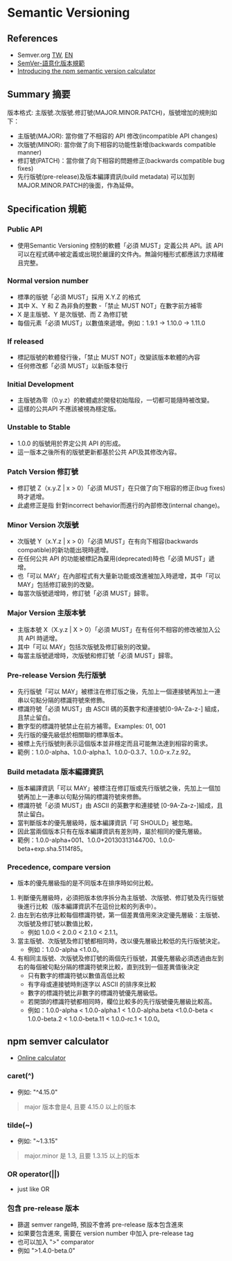 # Semantic Versioning  

## References

- Semver.org [TW](https://semver.org/lang/zh-TW/), [EN](https://semver.org/)
- [SemVer-語意化版本規範](https://www.eebreakdown.com/2016/09/semver.html)
- [Introducing the npm semantic version calculator](https://blog.npmjs.org/post/115305091285/introducing-the-npm-semantic-version-calculator)

## Summary 摘要
版本格式: 主版號.次版號.修訂號(MAJOR.MINOR.PATCH)，版號增加的規則如下：

- 主版號(MAJOR): 當你做了不相容的 API 修改(incompatible API changes)
- 次版號(MINOR): 當你做了向下相容的功能性新增(backwards compatible manner)
- 修訂號(PATCH)：當你做了向下相容的問題修正(backwards compatible bug fixes)
- 先行版號(pre-release)及版本編譯資訊(build metadata) 可以加到MAJOR.MINOR.PATCH的後面，作為延伸。

## Specification 規範

### Public API

- 使用Semantic Versioning 控制的軟體「必須 MUST」定義公共 API。該 API 可以在程式碼中被定義或出現於嚴謹的文件內。無論何種形式都應該力求精確且完整。

### Normal version number

- 標準的版號「必須 MUST」採用 X.Y.Z 的格式
- 其中 X、Y 和 Z 為非負的整數
-「禁止 MUST NOT」在數字前方補零
- X 是主版號、Y 是次版號、而 Z 為修訂號
- 每個元素「必須 MUST」以數值來遞增。例如：1.9.1 -> 1.10.0 -> 1.11.0

### If released

- 標記版號的軟體發行後，「禁止 MUST NOT」改變該版本軟體的內容
- 任何修改都「必須 MUST」以新版本發行

### Initial Development

- 主版號為零（0.y.z）的軟體處於開發初始階段，一切都可能隨時被改變。
- 這樣的公共API 不應該被視為穩定版。

### Unstable to Stable

- 1.0.0 的版號用於界定公共 API 的形成。
- 這一版本之後所有的版號更新都基於公共 API及其修改內容。

### Patch Version 修訂號 

- 修訂號 Z（x.y.Z | x > 0）「必須 MUST」在只做了向下相容的修正(bug fixes)時才遞增。
- 此處修正是指 針對incorrect behavior而進行的內部修改(internal change)。

### Minor Version 次版號
- 次版號 Y（x.Y.z | x > 0）「必須 MUST」在有向下相容(backwards compatible)的新功能出現時遞增。
- 在任何公共 API 的功能被標記為棄用(deprecated)時也「必須 MUST」遞增。
- 也「可以 MAY」在內部程式有大量新功能或改進被加入時遞增，其中「可以 MAY」包括修訂級別的改變。
- 每當次版號遞增時，修訂號「必須 MUST」歸零。

### Major Version 主版本號

- 主版本號 X（X.y.z | X > 0）「必須 MUST」在有任何不相容的修改被加入公共 API 時遞增。
- 其中「可以 MAY」包括次版號及修訂級別的改變。
- 每當主版號遞增時，次版號和修訂號「必須 MUST」歸零。

### Pre-release Version 先行版號
- 先行版號「可以 MAY」被標注在修訂版之後，先加上一個連接號再加上一連串以句點分隔的標識符號來修飾。
- 標識符號「必須 MUST」由 ASCII 碼的英數字和連接號[0-9A-Za-z-] 組成，且禁止留白。
- 數字型的標識符號禁止在前方補零。Examples: 01, 001
- 先行版的優先級低於相關聯的標準版本。
- 被標上先行版號則表示這個版本並非穩定而且可能無法達到相容的需求。
- 範例：1.0.0-alpha、1.0.0-alpha.1、1.0.0-0.3.7、1.0.0-x.7.z.92。

### Build metadata 版本編譯資訊

- 版本編譯資訊「可以 MAY」被標注在修訂版或先行版號之後，先加上一個加號再加上一連串以句點分隔的標識符號來修飾。
- 標識符號「必須 MUST」由 ASCII 的英數字和連接號 [0-9A-Za-z-]組成，且禁止留白。
- 當判斷版本的優先層級時，版本編譯資訊「可 SHOULD」被忽略。
- 因此當兩個版本只有在版本編譯資訊有差別時，屬於相同的優先層級。
- 範例：1.0.0-alpha+001、1.0.0+20130313144700、1.0.0-beta+exp.sha.5114f85。

### Precedence, compare version

- 版本的優先層級指的是不同版本在排序時如何比較。
1. 判斷優先層級時，必須把版本依序拆分為主版號、次版號、修訂號及先行版號後進行比較（版本編譯資訊不在這份比較的列表中）。
2. 由左到右依序比較每個標識符號，第一個差異值用來決定優先層級：主版號、次版號及修訂號以數值比較，
    - 例如 1.0.0 < 2.0.0 < 2.1.0 < 2.1.1。
3. 當主版號、次版號及修訂號都相同時，改以優先層級比較低的先行版號決定。
    - 例如：1.0.0-alpha <1.0.0。
4. 有相同主版號、次版號及修訂號的兩個先行版號，其優先層級必須透過由左到右的每個被句點分隔的標識符號來比較，直到找到一個差異值後決定
    - 只有數字的標識符號以數值高低比較
    - 有字母或連接號時則逐字以 ASCII 的排序來比較
    - 數字的標識符號比非數字的標識符號優先層級低。
    - 若開頭的標識符號都相同時，欄位比較多的先行版號優先層級比較高。
    - 例如：1.0.0-alpha < 1.0.0-alpha.1 < 1.0.0-alpha.beta <1.0.0-beta < 1.0.0-beta.2 < 1.0.0-beta.11 < 1.0.0-rc.1 < 1.0.0。

## npm semver calculator

* [Online calculator](https://semver.npmjs.com/)

### caret(^)

- 例如: "^4.15.0"

> major 版本會是4, 且要 4.15.0 以上的版本 

### tilde(~)

- 例如: "~1.3.15"

> major.minor 是 1.3, 且要 1.3.15 以上的版本

### OR operator(||)

- just like OR

### 包含 pre-release 版本

- 篩選 semver range時, 預設不會將 pre-release 版本包含進來
- 如果要包含進來, 需要在 version number 中加入 pre-release tag
- 也可以加入 ">" comparator
- 例如 ">1.4.0-beta.0"






















